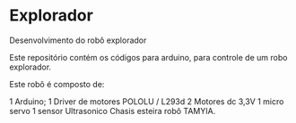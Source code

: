 # Explorador
Desenvolvimento do robô explorador

Este repositório contém os códigos para arduino, para controle de um robo explorador.

Este robô é composto de:

1 Arduino;
1 Driver de motores POLOLU / L293d
2 Motores dc 3,3V
1 micro servo
1 sensor Ultrasonico
Chasis esteira robô TAMYIA.

